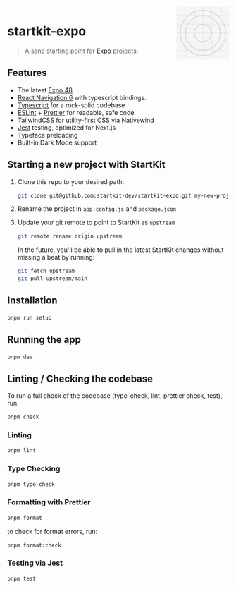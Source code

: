 <img src="./assets/icon.png" align="right" width="120" height="120" />

# startkit-expo

> A sane starting point for [Expo](https://expo.dev) projects.

## Features

- The latest [Expo 48](https://expo.dev)
- [React Navigation 6](https://reactnavigation.org/) with typescript bindings.
- [Typescript](https://www.typescriptlang.org/) for a rock-solid codebase
- [ESLint](https://eslint.org/) + [Prettier](https://prettier.io/) for readable, safe code
- [TailwindCSS](https://tailwindcss.com/) for utility-first CSS via [Nativewind](https://www.nativewind.dev/)
- [Jest](https://jestjs.io/) testing, optimized for Next.js
- Typeface preloading
- Built-in Dark Mode support

## Starting a new project with StartKit

1. Clone this repo to your desired path:

   ```sh
   git clone git@github.com:startkit-dev/startkit-expo.git my-new-project
   ```

2. Rename the project in `app.config.js` and `package.json`

3. Update your git remote to point to StartKit as `upstream`

   ```sh
   git remote rename origin upstream
   ```

   In the future, you'll be able to pull in the latest StartKit changes without
   missing a beat by running:

   ```sh
   git fetch upstream
   git pull upstream/main
   ```

## Installation

```sh
pnpm run setup
```

## Running the app

```sh
pnpm dev
```

## Linting / Checking the codebase

To run a full check of the codebase (type-check, lint, prettier check, test), run:

```sh
pnpm check
```

### Linting

```sh
pnpm lint
```

### Type Checking

```sh
pnpm type-check
```

### Formatting with Prettier

```sh
pnpm format
```

to check for format errors, run:

```sh
pnpm format:check
```

### Testing via Jest

```sh
pnpm test
```
